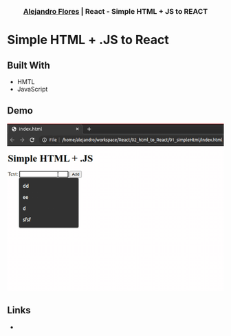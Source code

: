 <br />
<p align="center">
   <h3 align="center"><a href="https://www.linkedin.com/in/alfloressalazar/"><strong>Alejandro Flores</strong></a>  | React - Simple HTML + JS to REACT  </h3>
</p>

# Simple HTML + .JS to React 


## Built With
* HMTL
* JavaScript 

## Demo 
 <a>
    <img src="01_simpleHtml/SimpleHtmlJS.gif"  >
  </a>

## Links
* 

